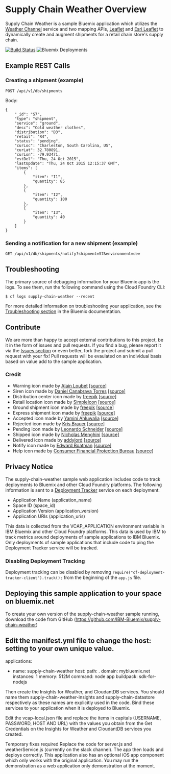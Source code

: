 # Supply Chain Weather Overview

Supply Chain Weather is a sample Bluemix application which utilizes the [Weather Channel][weather_api_url] service and two mapping APIs, [Leaflet][leaflet_url] and [Esri Leaflet][esri_leaflet_url] to dynamically create and augment shipments for a retail chain store's supply chain.

[![Build Status](https://travis-ci.org/IBM-Bluemix/supply-chain-weather.svg?branch=master)](https://travis-ci.org/IBM-Bluemix/supply-chain-weather)
![Bluemix Deployments](https://deployment-tracker.mybluemix.net/stats/a8b5d364b1994a80342395cc781ea890/badge.svg)


## Example REST Calls

### Creating a shipment (example)
`POST /api/v1/db/shipments`

Body:

```
{  
    "_id": "S7",
    "type": "shipment",  
    "service": "ground",
    "desc": "Cold weather clothes",
    "distribution": "D3",
    "retail": "R4",
    "status": "pending",
    "curLoc": "Charleston, South Carolina, US",
    "curLat": 32.780891,
    "curLon": -79.93471,
    "estDel": "Thu, 24 Oct 2015",
    "lastUpdate": "Thu, 24 Oct 2015 12:15:37 GMT",
    "items": [
        {
            "item": "I1",
            "quantity": 85
        },
        {
            "item": "I2",
            "quantity": 100
        },
        {
            "item": "I3",
            "quantity": 40
        }
    ]
}
```

### Sending a notification for a new shipment (example)
`GET /api/v1/db/shipments/notify?shipment=S7&environment=dev`

## Troubleshooting

The primary source of debugging information for your Bluemix app is the logs. To see them, run the following command using the Cloud Foundry CLI:

  ```
  $ cf logs supply-chain-weather --recent
  ```
For more detailed information on troubleshooting your application, see the [Troubleshooting section](https://www.ng.bluemix.net/docs/troubleshoot/tr.html) in the Bluemix documentation.

## Contribute
We are more than happy to accept external contributions to this project, be it in the form of issues and pull requests. If you find a bug, please report it via the [Issues section][issues_url] or even better, fork the project and submit a pull request with your fix! Pull requests will be evaulated on an individual basis based on value add to the sample application.

### Credit
* Warning icon made by [Alain Loubet][alain_loubet_url] [[source]][warning_icon_url]
* Siren icon made by [Daniel Canabrava Torres][freepik_url] [[source]][daniel_canabrava_url]
* Distribution center icon made by [freepik][freepik_url] [[source]][dist_center_icon_url]
* Retail location icon made by [SimpleIcon][simple_icon_url] [[source]][retail_loc_icon_url]
* Ground shipment icon made by [freepik][freepik_url] [[source]][ship_ground_icon_url]
* Express shipment icon made by [freepik][freepik_url] [[source]][ship_express_icon_url]
* Accepted icon made by [Yamini Ahluwalia][yamini_ahluwalia_url] [[source]][accepted_icon_url]
* Rejected icon made by [Kris Brauer][kris_brauer_url] [[source]][rejected_icon_url]
* Pending icon made by [Leonardo Schneider][leaonardo_schneider_url] [[source]][pending_icon_url]
* Shipped icon made by [Nicholas Menghini][nicholas_menghini_url] [[source]][shipped_icon_url]
* Delivered icon made by [addylord][addylord_url] [[source]][delivered_icon_url]
* Notify icon made by [Edward Boatman][edward_boatman_url] [[source]][notify_icon_url]
* Help icon made by [Consumer Financial Protection Bureau][cfpb_url] [[source]][help_icon_url]

## Privacy Notice
The supply-chain-weather sample web application includes code to track deployments to Bluemix and other Cloud Foundry platforms. The following information is sent to a [Deployment Tracker](https://github.com/cloudant-labs/deployment-tracker) service on each deployment:

* Application Name (application_name)
* Space ID (space_id)
* Application Version (application_version)
* Application URIs (application_uris)

This data is collected from the VCAP_APPLICATION environment variable in IBM Bluemix and other Cloud Foundry platforms. This data is used by IBM to track metrics around deployments of sample applications to IBM Bluemix. Only deployments of sample applications that include code to ping the Deployment Tracker service will be tracked.

### Disabling Deployment Tracking

Deployment tracking can be disabled by removing `require("cf-deployment-tracker-client").track();` from the beginning of the `app.js` file.

[weather_api_url]: http://www.wunderground.com/weather/api/
[leaflet_url]: http://leafletjs.com/
[esri_leaflet_url]: http://esri.github.io/esri-leaflet/
[bluemix_signup_url]: https://ibm.biz/supply-chain-weather-signup
[cloud_foundry_url]: https://github.com/cloudfoundry/cli
[download_node_url]: https://nodejs.org/download/
[cake_url]: http://coffeescript.org/#cake
[issues_url]: https://github.com/IBM-Bluemix/supply-chain-weather/issues
[warning_icon_url]: https://thenounproject.com/search/?q=warning&i=14055
[freepik_url]: http://www.freepik.com/
[siren_icon_url]: https://thenounproject.com/search/?q=siren&i=16370
[dist_center_icon_url]: http://www.flaticon.com/free-icon/warehouse-with-boxes_75762
[simple_icon_url]: http://simpleicon.com/
[retail_loc_icon_url]: http://www.flaticon.com/free-icon/store_33658
[ship_ground_icon_url]: http://www.flaticon.com/free-icon/delivery-truck_31520
[ship_express_icon_url]: http://www.flaticon.com/free-icon/airplane-flight_67076
[accepted_icon_url]: https://thenounproject.com/search/?q=processing&i=117179
[pending_icon_url]: https://thenounproject.com/search/?q=progress&i=99631
[rejected_icon_url]: https://thenounproject.com/search/?q=rejected&i=182502
[shipped_icon_url]: https://thenounproject.com/search/?q=in+progress&i=17052
[delivered_icon_url]: https://thenounproject.com/search/?q=completed&i=21729
[notify_icon_url]: https://thenounproject.com/search/?q=alarm&i=291
[help_icon_url]: https://thenounproject.com/search/?q=help&i=89674
[addylord_url]: https://thenounproject.com/adelime/
[nicholas_menghini_url]: http://nicholasmenghini.com/
[leaonardo_schneider_url]: http://www.leonardoschneider.com/
[kris_brauer_url]: https://thenounproject.com/Krisb/
[yamini_ahluwalia_url]: https://www.behance.net/yaminiahluwalia
[alain_loubet_url]: https://thenounproject.com/PictaMan/
[daniel_canabrava_url]: https://www.behance.net/DanielCanabrava
[edward_boatman_url]: https://thenounproject.com/edward/
[cfpb_url]: https://thenounproject.com/cfpb_minicons/

## Deploying this sample application to your space on bluemix.net

To create your own version of the supply-chain-weather sample running, download the code from GitHub (https://github.com/IBM-Bluemix/supply-chain-weather)

Edit the manifest.yml file to change the host: setting to your own unique value.  
---
applications:
- name:       supply-chain-weather
  host:       <your unique name for the application goes here>
  path:       .
  domain:     mybluemix.net
  instances:  1
  memory:     512M
  command:    node app
  buildpack:  sdk-for-nodejs

Then create the Insights for Weather, and CloudantDB services. You should name them supply-chain-weather-insights and supply-chain-datastore respectively as these names are explicitly used in the code. Bind these services to your application when it is deployed to Bluemix. 

Edit the vcap-local.json file and replace the items in capitals (USERNAME, PASSWORD, HOST AND URL) with the values you obtain from the Get Credentials on the Insights for Weather and CloudantDB services you created.

Temporary fixes required
Replace the code for server.js and weatherService.js (currently on the slack channel).  The app then loads and deploys correctly.
This application also has an optional iOS app component which only works with the original application.  You may run the demonstration as a web application only demonstration at the moment.

